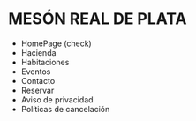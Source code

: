 # MESÓN REAL DE PLATA
- HomePage (check)
- Hacienda
- Habitaciones
- Eventos
- Contacto
- Reservar
- Aviso de privacidad
- Políticas de cancelación